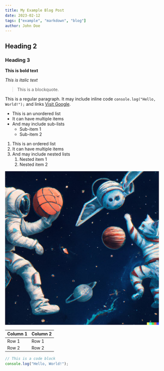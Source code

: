 ```yaml
---
title: My Example Blog Post
date: 2023-02-12
tags: ["example", "markdown", "blog"]
author: John Doe
---
```


## Heading 2

### Heading 3

**This is bold text**

_This is italic text_

> This is a blockquote.

This is a regular paragraph. It may include inline code `console.log("Hello, World!");` and links [Visit Google](https://www.google.com).

- This is an unordered list
- It can have multiple items
- And may include sub-lists
  - Sub-item 1
  - Sub-item 2

1. This is an ordered list
2. It can have multiple items
3. And may include nested lists
   1. Nested item 1
   2. Nested item 2

![Image Alt Text](./astronaut-playing-basketball-with-cats.jpg)

| Column 1 | Column 2 |
| -------- | -------- |
| Row 1    | Row 1    |
| Row 2    | Row 2    |

```javascript
// This is a code block
console.log("Hello, World!");
```
